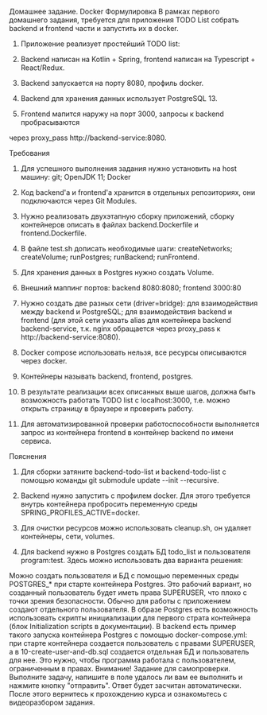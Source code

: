 Домашнее задание. Docker
Формулировка
В рамках первого домашнего задания, требуется для приложения TODO List собрать backend и frontend части и запустить их в docker.

1) Приложение реализует простейший TODO list:

2) Backend написан на Kotlin + Spring, frontend написан на Typescript + React/Redux.

3) Backend запускается на порту 8080, профиль docker.

4) Backend для хранения данных использует PostgreSQL 13.

5) Frontend мапится наружу на порт 3000, запросы к backend пробрасываются

через proxy_pass http://backend-service:8080. 

Требования
1) Для успешного выполнения задания нужно установить на host машину:
git;
OpenJDK 11;
Docker

2) Код backend'а и frontend'а хранится в отдельных репозиториях, они подключаются через Git Modules.

3) Нужно реализовать двухэтапную сборку приложений, сборку контейнеров описать в файлах backend.Dockerfile и frontend.Dockerfile.

4) В файле test.sh дописать необходимые шаги:
createNetworks;
createVolume;
runPostgres;
runBackend;
runFrontend.

5) Для хранения данных в Postgres нужно создать Volume.

6) Внешний маппинг портов:
backend 8080:8080;
frontend 3000:80

7) Нужно создать две разных сети (driver=bridge):
для взаимодействия между backend и PostgreSQL;
для взаимодействия backend и frontend (для этой сети указать alias для контейнера backend backend-service, т.к. nginx обращается через proxy_pass к http://backend-service:8080).

8) Docker compose использовать нельзя, все ресурсы описываются через docker.

9) Контейнеры называть backend, frontend, postgres.

10) В результате реализации всех описанных выше шагов, должна быть возможность работать TODO list с localhost:3000, т.е. можно открыть страницу в браузере и проверить работу.

11) Для автоматизированной проверки работоспособности выполняется запрос из контейнера frontend в контейнер backend по имени сервиса.

Пояснения
1) Для сборки затяните backend-todo-list и backend-todo-list с помощью команды git submodule update --init --recursive.

2) Backend нужно запустить с профилем docker. Для этого требуется внутрь контейнера пробросить переменную среды SPRING_PROFILES_ACTIVE=docker.

3) Для очистки ресурсов можно использовать cleanup.sh, он удаляет контейнеры, сети, volumes.

4) Для backend нужно в Postgres создать БД todo_list и пользователя program:test. Здесь можно использовать два варианта решения:

Можно создать пользователя и БД с помощью переменных среды POSTGRES_* при старте контейнера Postgres. Это рабочий вариант, но созданный пользователь будет иметь права SUPERUSER, что плохо с точки зрения безопасности.
Обычно для работы с приложением создают отдельного пользователя. В образе Postgres есть возможность использовать скрипты инициализации для первого страта контейнера (блок Initialization scripts в документации).  В backend есть пример такого запуска контейнера Postgres с помощью docker-compose.yml: при старте контейнера создается пользователь с правами SUPERUSER, а в 10-create-user-and-db.sql создается отдельная БД и пользователь для нее. Это нужно, чтобы программа работала с пользователем, ограниченным в правах.
Внимание! Задание для самопроверки. Выполните задачу, напишите в поле удалось ли вам ее выполнить и нажмите кнопку "отправить". Ответ будет засчитан автоматически. После этого вернитесь к прохождению курса и ознакомьтесь с видеоразбором задания.
